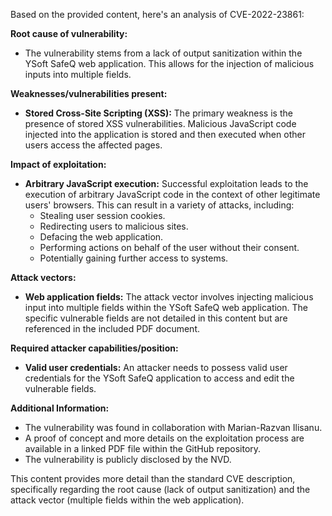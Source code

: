 Based on the provided content, here's an analysis of CVE-2022-23861:

**Root cause of vulnerability:**
- The vulnerability stems from a lack of output sanitization within the YSoft SafeQ web application. This allows for the injection of malicious inputs into multiple fields.

**Weaknesses/vulnerabilities present:**
- **Stored Cross-Site Scripting (XSS):** The primary weakness is the presence of stored XSS vulnerabilities. Malicious JavaScript code injected into the application is stored and then executed when other users access the affected pages.

**Impact of exploitation:**
- **Arbitrary JavaScript execution:** Successful exploitation leads to the execution of arbitrary JavaScript code in the context of other legitimate users' browsers. This can result in a variety of attacks, including:
    - Stealing user session cookies.
    - Redirecting users to malicious sites.
    - Defacing the web application.
    - Performing actions on behalf of the user without their consent.
    - Potentially gaining further access to systems.

**Attack vectors:**
- **Web application fields:** The attack vector involves injecting malicious input into multiple fields within the YSoft SafeQ web application. The specific vulnerable fields are not detailed in this content but are referenced in the included PDF document.

**Required attacker capabilities/position:**
- **Valid user credentials:** An attacker needs to possess valid user credentials for the YSoft SafeQ application to access and edit the vulnerable fields.

**Additional Information:**
- The vulnerability was found in collaboration with Marian-Razvan Ilisanu.
- A proof of concept and more details on the exploitation process are available in a linked PDF file within the GitHub repository.
- The vulnerability is publicly disclosed by the NVD.

This content provides more detail than the standard CVE description, specifically regarding the root cause (lack of output sanitization) and the attack vector (multiple fields within the web application).